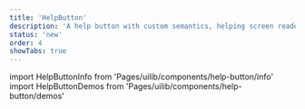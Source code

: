 ```yaml
---
title: 'HelpButton'
description: 'A help button with custom semantics, helping screen readers determine the meaning of that button'
status: 'new'
order: 4
showTabs: true
---
```


import HelpButtonInfo from 'Pages/uilib/components/help-button/info'
import HelpButtonDemos from 'Pages/uilib/components/help-button/demos'

<HelpButtonInfo />
<HelpButtonDemos />
